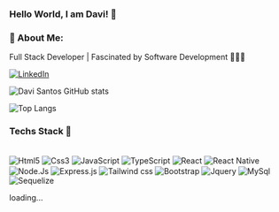 ### Hello World, I am Davi! 👋

### 🚀 About Me:

<p>Full Stack Developer | Fascinated by Software Development 👨🏻‍💻<p>

<a href="https://www.linkedin.com/in/dvsantos/" target="_blank">
  <img src="https://img.shields.io/badge/LinkedIn-0077B5?style=for-the-badge&logo=linkedin&logoColor=white" alt="LinkedIn">
</a>

![Davi Santos GitHub stats](https://github-readme-stats.vercel.app/api?username=dvsantoss&show_icons=true&theme=radical)

![Top Langs](https://github-readme-stats.vercel.app/api/top-langs/?username=dvsantoss&show_progress=true)


### Techs Stack 🚀

<div style = "display: inline_block"></br>

<img align="center" alt="Html5" src = "https://img.shields.io/badge/HTML5-E34F26?style=for-the-badge&logo=html5&logoColor=white">
<img align="center" alt="Css3" src = "https://img.shields.io/badge/CSS3-1572B6?style=for-the-badge&logo=css3&logoColor=white">
<img align="center" alt="JavaScript" src = "https://img.shields.io/badge/JavaScript-F7DF1E?style=for-the-badge&logo=javascript&logoColor=black">
<img align="center" alt="TypeScript" src = "https://img.shields.io/badge/TypeScript-007ACC?style=for-the-badge&logo=typescript&logoColor=white">
<img align="center" alt="React" src = "https://img.shields.io/badge/React-20232A?style=for-the-badge&logo=react&logoColor=61DAFB">
<img align="center" alt="React Native" src = "https://img.shields.io/badge/React_Native-20232A?style=for-the-badge&logo=react&logoColor=61DAFB">
<img align="center" alt="Node.Js" src = "https://img.shields.io/badge/Node.js-43853D?style=for-the-badge&logo=node.js&logoColor=white">
<img align="center" alt="Express.js" src = "https://img.shields.io/badge/Express.js-404D59?style=for-the-badge">
<img align="center" alt="Tailwind css" src = "https://img.shields.io/badge/Tailwind_CSS-38B2AC?style=for-the-badge&logo=tailwind-css&logoColor=white">
<img align="center" alt="Bootstrap" src = "https://img.shields.io/badge/Bootstrap-563D7C?style=for-the-badge&logo=bootstrap&logoColor=white">
<img align="center" alt="Jquery" src = "https://img.shields.io/badge/jQuery-0769AD?style=for-the-badge&logo=jquery&logoColor=white">
<img align="center" alt="MySql" src = "https://img.shields.io/badge/MySQL-00000F?style=for-the-badge&logo=mysql&logoColor=white">
<img align="center" alt="Sequelize" src = "https://img.shields.io/badge/sequelize-323330?style=for-the-badge&logo=sequelize&logoColor=blue">
<p>loading...</p>

</div>

